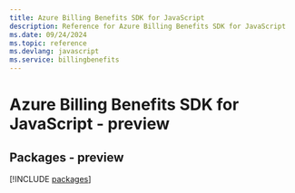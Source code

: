 ```yaml
---
title: Azure Billing Benefits SDK for JavaScript
description: Reference for Azure Billing Benefits SDK for JavaScript
ms.date: 09/24/2024
ms.topic: reference
ms.devlang: javascript
ms.service: billingbenefits
---
```

# Azure Billing Benefits SDK for JavaScript - preview
## Packages - preview
[!INCLUDE [packages](billing-benefits-index.md)]